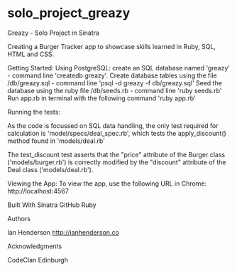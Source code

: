 # solo_project_greazy
Greazy - Solo Project in Sinatra

Creating a Burger Tracker app to showcase skills learned in Ruby, SQL, HTML and CSS. 


Getting Started:
Using PostgreSQL: create an SQL database named 'greazy' - command line 'createdb greazy'.
Create database tables using the file /db/greazy.sql - command line 'psql -d greazy -f db/greazy.sql'
Seed the database using the ruby file /db/seeds.rb - command line 'ruby seeds.rb'
Run app.rb in terminal with the following command 'ruby app.rb' 


Running the tests:

As the code is focussed on SQL data handling, the only test required for calculation is 'model/specs/deal_spec.rb', which tests 
the apply_discount() method found in 'models/deal.rb'

The test_discount test asserts that the "price" attribute of the Burger class ('models/burger.rb') is correctly modified by 
the "discount" attribute of the Deal class ('models/deal.rb').


Viewing the App:
To view the app, use the following URL in Chrome: http://localhost:4567


Built With
Sinatra
GitHub
Ruby


Authors

Ian Henderson
http://ianhenderson.co


Acknowledgments

CodeClan Edinburgh
